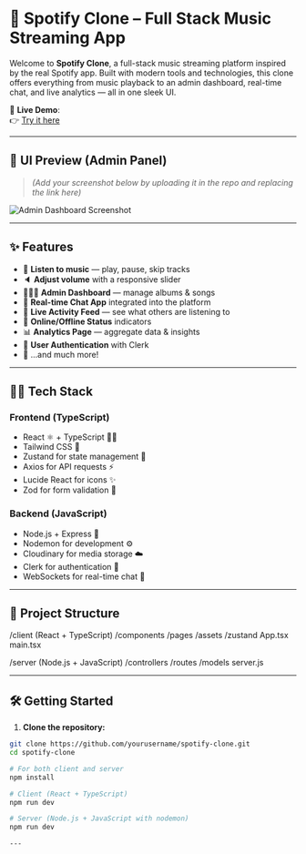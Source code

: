 # 🎵 Spotify Clone – Full Stack Music Streaming App

Welcome to **Spotify Clone**, a full-stack music streaming platform inspired by the real Spotify app. Built with modern tools and technologies, this clone offers everything from music playback to an admin dashboard, real-time chat, and live analytics — all in one sleek UI.

🔗 **Live Demo**:  
👉 [Try it here](https://spotify-clone-mrmv.onrender.com/)

---

## 📸 UI Preview (Admin Panel)

> _(Add your screenshot below by uploading it in the repo and replacing the link here)_

![Admin Dashboard Screenshot](./screenshots/admin-dashboard.png)

---

## ✨ Features

- 🎸 **Listen to music** — play, pause, skip tracks
- 🔈 **Adjust volume** with a responsive slider
- 👨🏼‍💼 **Admin Dashboard** — manage albums & songs
- 💬 **Real-time Chat App** integrated into the platform
- 👀 **Live Activity Feed** — see what others are listening to
- 👤 **Online/Offline Status** indicators
- 📊 **Analytics Page** — aggregate data & insights
- 🔐 **User Authentication** with Clerk
- 🚀 ...and much more!

---

## 🧑‍💻 Tech Stack

### **Frontend (TypeScript)**
- React ⚛️ + TypeScript 🧑‍💻
- Tailwind CSS 💨
- Zustand for state management 🧠
- Axios for API requests ⚡
- Lucide React for icons ✨
- Zod for form validation 🧼

### **Backend (JavaScript)**
- Node.js + Express 🚀
- Nodemon for development ⚙️
- Cloudinary for media storage ☁️
- Clerk for authentication 🔐
- WebSockets for real-time chat 📡

---

## 📁 Project Structure
/client (React + TypeScript)
/components
/pages
/assets
/zustand
App.tsx
main.tsx

/server (Node.js + JavaScript)
/controllers
/routes
/models
server.js


---

## 🛠️ Getting Started

1. **Clone the repository:**

```bash
git clone https://github.com/yourusername/spotify-clone.git
cd spotify-clone

# For both client and server
npm install

# Client (React + TypeScript)
npm run dev

# Server (Node.js + JavaScript with nodemon)
npm run dev

---


